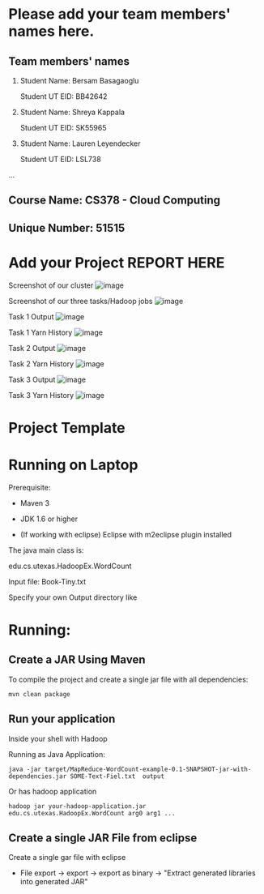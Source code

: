 # Please add your team members' names here. 

## Team members' names 

1. Student Name: Bersam Basagaoglu

   Student UT EID: BB42642

2. Student Name: Shreya Kappala

   Student UT EID: SK55965
3. Student Name: Lauren Leyendecker

   Student UT EID: LSL738

 ...

##  Course Name: CS378 - Cloud Computing 

##  Unique Number: 51515
    


# Add your Project REPORT HERE 

Screenshot of our cluster
![image](https://github.com/user-attachments/assets/7f66c0d4-cf3f-4952-8eb9-08cda02cb2aa)

Screenshot of our three tasks/Hadoop jobs
![image](https://github.com/user-attachments/assets/d6c8644b-51c5-47a2-8284-a7b0ff6b9a4d)

Task 1 Output
![image](https://github.com/user-attachments/assets/27d24601-e637-4e82-829e-4acc3825631c)

Task 1 Yarn History
![image](https://github.com/user-attachments/assets/1b9ed784-439a-4f64-82f7-606fe46e2f7e)

Task 2 Output
![image](https://github.com/user-attachments/assets/315efff4-8bad-4e71-8a9b-8704f8d36d43)

Task 2 Yarn History
![image](https://github.com/user-attachments/assets/8b1a4ce6-4d01-43a1-b813-64e9e5fecd95)

Task 3 Output
![image](https://github.com/user-attachments/assets/52fa4045-2bd1-428d-8c91-71894e6392b8)

Task 3 Yarn History
![image](https://github.com/user-attachments/assets/a069f14e-ca83-48a7-8d3f-d774dcb6d440)



# Project Template

# Running on Laptop     ####

Prerequisite:

- Maven 3

- JDK 1.6 or higher

- (If working with eclipse) Eclipse with m2eclipse plugin installed


The java main class is:

edu.cs.utexas.HadoopEx.WordCount 

Input file:  Book-Tiny.txt  

Specify your own Output directory like 

# Running:




## Create a JAR Using Maven 

To compile the project and create a single jar file with all dependencies: 
	
```	mvn clean package ```



## Run your application
Inside your shell with Hadoop

Running as Java Application:

```java -jar target/MapReduce-WordCount-example-0.1-SNAPSHOT-jar-with-dependencies.jar SOME-Text-Fiel.txt  output``` 

Or has hadoop application

```hadoop jar your-hadoop-application.jar edu.cs.utexas.HadoopEx.WordCount arg0 arg1 ... ```



## Create a single JAR File from eclipse



Create a single gar file with eclipse 

*  File export -> export  -> export as binary ->  "Extract generated libraries into generated JAR"

